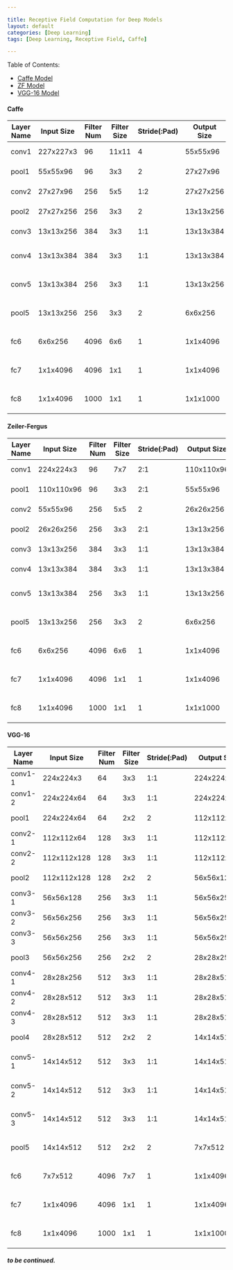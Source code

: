 ```yaml
---

title: Receptive Field Computation for Deep Models
layout: default
categories: [Deep Learning]
tags: [Deep Learning, Receptive Field, Caffe]

---
```


Table of Contents:

- [Caffe Model](#caffe)
- [ZF Model](#zf)
- [VGG-16 Model](#vgg-16)

<a name='caffe'></a>

#### Caffe

Layer Name | Input Size | Filter Num | Filter Size | Stride(:Pad) | Output Size | RF Formula | RF Size
 ----- | --------- | --- | ----- | --- | --------- | -------------- | --------------
 conv1 | 227x227x3 | 96  | 11x11 | 4   | 55x55x96  | (x - 7)   / 4  | 11
 pool1 | 55x55x96  | 96  | 3x3   | 2   | 27x27x96  | (x - 11)  / 8  | 19
 conv2 | 27x27x96  | 256 | 5x5   | 1:2 | 27x27x256 | (x - 43)  / 8  | 51
 pool2 | 27x27x256 | 256 | 3x3   | 2   | 13x13x256 | (x - 51)  / 16 | 67
 conv3 | 13x13x256 | 384 | 3x3   | 1:1 | 13x13x384 | (x - 83)  / 16 | 99
 conv4 | 13x13x384 | 384 | 3x3   | 1:1 | 13x13x384 | (x - 115) / 16 | 131
 conv5 | 13x13x384 | 256 | 3x3   | 1:1 | 13x13x256 | (x - 147) / 16 | 163
 pool5 | 13x13x256 | 256 | 3x3   | 2   | 6x6x256   | (x - 163) / 32 | 195
 fc6   | 6x6x256   | 4096| 6x6   | 1   | 1x1x4096  | (x - 323) / 32 | 353
 fc7   | 1x1x4096  | 4096| 1x1   | 1   | 1x1x4096  | (x - 323) / 32 | 353
 fc8   | 1x1x4096  | 1000| 1x1   | 1   | 1x1x1000  | (x - 323) / 32 | 353
 
 <a name='zf'></a>

#### Zeiler-Fergus

Layer Name | Input Size | Filter Num | Filter Size | Stride(:Pad) | Output Size | RF Formula | RF Size
 ----- | ---------- | --- | ---- | --- | ---------- | -------------- | --------------
 conv1 | 224x224x3  | 96  | 7x7  | 2:1 | 110x110x96 | (x - 5)   / 2  | 7
 pool1 | 110x110x96 | 96  | 3x3  | 2:1 | 55x55x96   | (x - 7)   / 4  | 11
 conv2 | 55x55x96   | 256 | 5x5  | 2   | 26x26x256  | (x - 19)  / 8  | 27
 pool2 | 26x26x256  | 256 | 3x3  | 2:1 | 13x13x256  | (x - 27)  / 16 | 43
 conv3 | 13x13x256  | 384 | 3x3  | 1:1 | 13x13x384  | (x - 59)  / 16 | 75
 conv4 | 13x13x384  | 384 | 3x3  | 1:1 | 13x13x384  | (x - 91)  / 16 | 107
 conv5 | 13x13x384  | 256 | 3x3  | 1:1 | 13x13x256  | (x - 123) / 16 | 139
 pool5 | 13x13x256  | 256 | 3x3  | 2   | 6x6x256    | (x - 139) / 32 | 171
 fc6   | 6x6x256    | 4096| 6x6  | 1   | 1x1x4096   | (x - 299) / 32 | 331
 fc7   | 1x1x4096   | 4096| 1x1  | 1   | 1x1x4096   | (x - 299) / 32 | 331
 fc8   | 1x1x4096   | 1000| 1x1  | 1   | 1x1x1000   | (x - 299) / 32 | 331
 
<a name='vgg-16'></a>
 
#### VGG-16

Layer Name | Input Size | Filter Num | Filter Size | Stride(:Pad) | Output Size | RF Formula | RF Size
 ------- | ----------- | --- | ----- | --- | ----------- | -------------- | --------------
 conv1-1 | 224x224x3   | 64  | 3x3   | 1:1 | 224x224x64  | (x - 2)   / 1  | 3
 conv1-2 | 224x224x64  | 64  | 3x3   | 1:1 | 224x224x64  | (x - 4)   / 1  | 5
 pool1   | 224x224x64  | 64  | 2x2   | 2   | 112x112x64  | (x - 4)   / 2  | 6
 conv2-1 | 112x112x64  | 128 | 3x3   | 1:1 | 112x112x128 | (x - 8)   / 2  | 10
 conv2-2 | 112x112x128 | 128 | 3x3   | 1:1 | 112x112x128 | (x - 12)  / 2  | 14
 pool2   | 112x112x128 | 128 | 2x2   | 2   | 56x56x128   | (x - 12)  / 4  | 16
 conv3-1 | 56x56x128   | 256 | 3x3   | 1:1 | 56x56x256   | (x - 20)  / 4  | 24
 conv3-2 | 56x56x256   | 256 | 3x3   | 1:1 | 56x56x256   | (x - 28)  / 4  | 32
 conv3-3 | 56x56x256   | 256 | 3x3   | 1:1 | 56x56x256   | (x - 36)  / 4  | 40
 pool3   | 56x56x256   | 256 | 2x2   | 2   | 28x28x256   | (x - 36)  / 8  | 44
 conv4-1 | 28x28x256   | 512 | 3x3   | 1:1 | 28x28x512   | (x - 52)  / 8  | 60
 conv4-2 | 28x28x512   | 512 | 3x3   | 1:1 | 28x28x512   | (x - 68)  / 8  | 76
 conv4-3 | 28x28x512   | 512 | 3x3   | 1:1 | 28x28x512   | (x - 84)  / 8  | 92
 pool4   | 28x28x512   | 512 | 2x2   | 2   | 14x14x512   | (x - 84)  / 16 | 100
 conv5-1 | 14x14x512   | 512 | 3x3   | 1:1 | 14x14x512   | (x - 116) / 16 | 132
 conv5-2 | 14x14x512   | 512 | 3x3   | 1:1 | 14x14x512   | (x - 148) / 16 | 164
 conv5-3 | 14x14x512   | 512 | 3x3   | 1:1 | 14x14x512   | (x - 180) / 16 | 196
 pool5   | 14x14x512   | 512 | 2x2   | 2   | 7x7x512     | (x - 180) / 32 | 212
 fc6     | 7x7x512     | 4096| 7x7   | 1   | 1x1x4096    | (x - 372) / 32 | 404
 fc7     | 1x1x4096    | 4096| 1x1   | 1   | 1x1x4096    | (x - 372) / 32 | 404
 fc8     | 1x1x4096    | 1000| 1x1   | 1   | 1x1x1000    | (x - 372) / 32 | 404


##### to be continued.